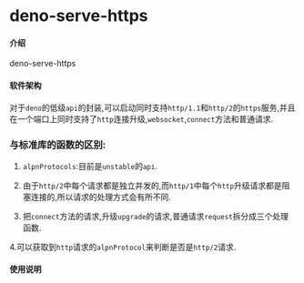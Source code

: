 # deno-serve-https

#### 介绍

deno-serve-https

#### 软件架构

对于`deno`的低级`api`的封装,可以启动同时支持`http/1.1`和`http/2`的`https`服务,并且在一个端口上同时支持了`http`连接升级,`websocket`,`connect`方法和普通请求.

### 与标准库的函数的区别:

1. `alpnProtocols`:目前是`unstable`的`api`.

2. 由于`http/2`中每个请求都是独立并发的,而`http/1`中每个`http`升级请求都是阻塞连接的,所以请求的处理方式会有所不同.

3. 把`connect`方法的请求,升级`upgrade`的请求,普通请求`request`拆分成三个处理函数.

4.可以获取到`http`请求的`alpnProtocol`来判断是否是`http/2`请求.

#### 使用说明
